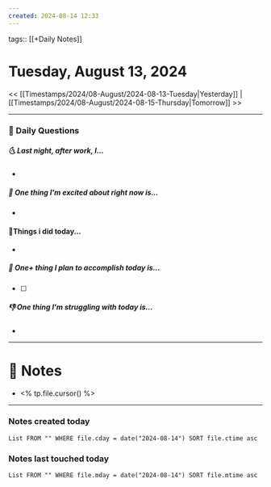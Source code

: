 ```yaml
---
created: 2024-08-14 12:33
---
```

tags:: [[+Daily Notes]]

# Tuesday, August 13, 2024

<< [[Timestamps/2024/08-August/2024-08-13-Tuesday|Yesterday]] | [[Timestamps/2024/08-August/2024-08-15-Thursday|Tomorrow]] >>

---
### 📅 Daily Questions
##### 🌜 Last night, after work, I...
- 

##### 🙌 One thing I'm excited about right now is...
- 

#### 🙌Things i did today...
- 

##### 🚀 One+ thing I plan to accomplish today is...
- [ ] 

##### 👎 One thing I'm struggling with today is...
- 

---
# 📝 Notes
- <% tp.file.cursor() %>

---
### Notes created today
```dataview
List FROM "" WHERE file.cday = date("2024-08-14") SORT file.ctime asc
```

### Notes last touched today
```dataview
List FROM "" WHERE file.mday = date("2024-08-14") SORT file.mtime asc
```
